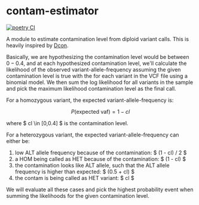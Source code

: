 # contam-estimator #

[![poetry CI](https://github.com/wckdouglas/contam/actions/workflows/ci.yml/badge.svg?branch=main)](https://github.com/wckdouglas/contam/actions/workflows/ci.yml)


A module to estimate contamination level from diploid variant calls. This is heavily inspired by [Dcon](https://github.com/liguowang/dcon/blob/master/lib/DconModule/utils.py).

Basically, we are hypothesizing the contamination level would be between $0-0.4$, and at each hypothesized contamination level, we'll calculate the likelihood of the observed variant-allele-frequency assuming the given contamination level is true with the for each variant in the VCF file using a binomial model. We then sum the log likelihood for all variants in the sample and pick the maximum likelihood contamination level as the final call.

For a homozygous variant, the expected variant-allele-frequency is:

$$ P(\text{expected vaf}) = 1 - cl  $$ 

where $ cl \in [0,0.4] $ is the contamination level.

For a heterozygous variant, the expected variant-allele-frequency can either be:

1. low ALT allele frequency because of the contamination:  $ (1 - cl) / 2 $
2. a HOM being called as HET because of the contamination: $ (1 - cl) $
3. the contamination looks like ALT allele, such that the ALT allele frequency is higher than expected: $ (0.5 + cl) $
4. the contam is being called as HET variant: $ cl $

We will evaluate all these cases and pick the highest probability event when summing the likelihoods for the given contamination level.